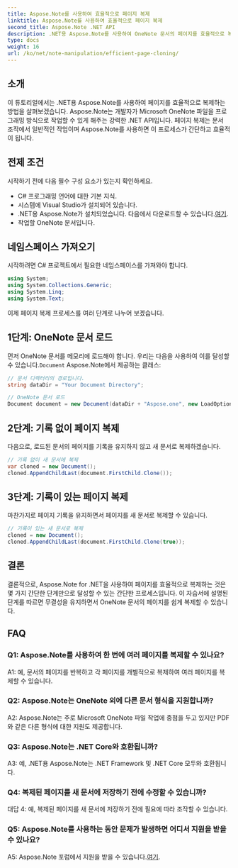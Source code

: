 ```yaml
---
title: Aspose.Note를 사용하여 효율적으로 페이지 복제
linktitle: Aspose.Note를 사용하여 효율적으로 페이지 복제
second_title: Aspose.Note .NET API
description: .NET용 Aspose.Note를 사용하여 OneNote 문서의 페이지를 효율적으로 복제하는 방법을 알아보세요. 쉬운 구현을 위해 단계별 튜토리얼을 따르십시오.
type: docs
weight: 16
url: /ko/net/note-manipulation/efficient-page-cloning/
---
```

## 소개

이 튜토리얼에서는 .NET용 Aspose.Note를 사용하여 페이지를 효율적으로 복제하는 방법을 살펴보겠습니다. Aspose.Note는 개발자가 Microsoft OneNote 파일을 프로그래밍 방식으로 작업할 수 있게 해주는 강력한 .NET API입니다. 페이지 복제는 문서 조작에서 일반적인 작업이며 Aspose.Note를 사용하면 이 프로세스가 간단하고 효율적이 됩니다.

## 전제 조건

시작하기 전에 다음 필수 구성 요소가 있는지 확인하세요.

- C# 프로그래밍 언어에 대한 기본 지식.
- 시스템에 Visual Studio가 설치되어 있습니다.
-  .NET용 Aspose.Note가 설치되었습니다. 다음에서 다운로드할 수 있습니다.[여기](https://releases.aspose.com/note/net/).
- 작업할 OneNote 문서입니다.

## 네임스페이스 가져오기

시작하려면 C# 프로젝트에서 필요한 네임스페이스를 가져와야 합니다.

```csharp
using System;
using System.Collections.Generic;
using System.Linq;
using System.Text;
```

이제 페이지 복제 프로세스를 여러 단계로 나누어 보겠습니다.

## 1단계: OneNote 문서 로드

먼저 OneNote 문서를 메모리에 로드해야 합니다. 우리는 다음을 사용하여 이를 달성할 수 있습니다.`Document` Aspose.Note에서 제공하는 클래스:

```csharp
// 문서 디렉터리의 경로입니다.
string dataDir = "Your Document Directory";

// OneNote 문서 로드
Document document = new Document(dataDir + "Aspose.one", new LoadOptions { LoadHistory = true });
```

## 2단계: 기록 없이 페이지 복제

다음으로, 로드된 문서의 페이지를 기록을 유지하지 않고 새 문서로 복제하겠습니다.

```csharp
// 기록 없이 새 문서에 복제
var cloned = new Document();
cloned.AppendChildLast(document.FirstChild.Clone());
```

## 3단계: 기록이 있는 페이지 복제

마찬가지로 페이지 기록을 유지하면서 페이지를 새 문서로 복제할 수 있습니다.

```csharp
// 기록이 있는 새 문서로 복제
cloned = new Document();
cloned.AppendChildLast(document.FirstChild.Clone(true));
```

## 결론

결론적으로, Aspose.Note for .NET을 사용하여 페이지를 효율적으로 복제하는 것은 몇 가지 간단한 단계만으로 달성할 수 있는 간단한 프로세스입니다. 이 자습서에 설명된 단계를 따르면 무결성을 유지하면서 OneNote 문서의 페이지를 쉽게 복제할 수 있습니다.

## FAQ

### Q1: Aspose.Note를 사용하여 한 번에 여러 페이지를 복제할 수 있나요?

A1: 예, 문서의 페이지를 반복하고 각 페이지를 개별적으로 복제하여 여러 페이지를 복제할 수 있습니다.

### Q2: Aspose.Note는 OneNote 외에 다른 문서 형식을 지원합니까?

A2: Aspose.Note는 주로 Microsoft OneNote 파일 작업에 중점을 두고 있지만 PDF와 같은 다른 형식에 대한 지원도 제공합니다.

### Q3: Aspose.Note는 .NET Core와 호환됩니까?

A3: 예, .NET용 Aspose.Note는 .NET Framework 및 .NET Core 모두와 호환됩니다.

### Q4: 복제된 페이지를 새 문서에 저장하기 전에 수정할 수 있습니까?

대답 4: 예, 복제된 페이지를 새 문서에 저장하기 전에 필요에 따라 조작할 수 있습니다.

### Q5: Aspose.Note를 사용하는 동안 문제가 발생하면 어디서 지원을 받을 수 있나요?

 A5: Aspose.Note 포럼에서 지원을 받을 수 있습니다.[여기](https://forum.aspose.com/c/note/28).